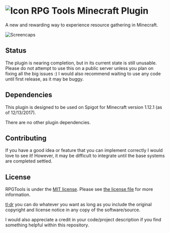 # ![Icon](https://i.imgur.com/nwEeUTz.png) RPG Tools Minecraft Plugin

A new and rewarding way to experience resource gathering in Minecraft.

![Screencaps](https://i.imgur.com/4N0QizL.png)

## Status

The plugin is nearing completion, but in its current state is still unusable. Please do not attempt to use this on a public server unless you plan on fixing all the big issues :)
I would also recommend waiting to use any code until first release, as it may be buggy.

## Dependencies

This plugin is designed to be used on Spigot for Minecraft version 1.12.1 (as of 12/13/2017).

There are no other plugin dependencies.

## Contributing

If you have a good idea or feature that you can implement correctly I would love to see it! However, it may be difficult to integrate until the base systems are completed settled.

## License

RPGTools is under the [MIT license](https://opensource.org/licenses/MIT). Please see [the license file](LICENSE) for more information.

[tl;dr](https://tldrlegal.com/license/mit-license) you can do whatever you want as long as you include the original copyright and license notice in any copy of the software/source.

I would also appreciate a credit in your code/project description if you find something helpful within this repository.

